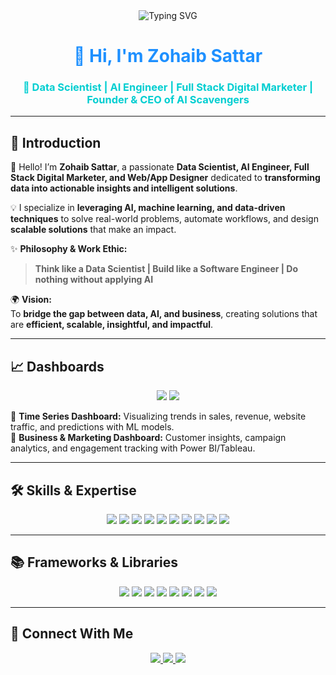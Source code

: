 <!-- ========================= -->
<!-- GitHub Profile README -->
<!-- ========================= -->

<div align="center">

<!-- Animated Typing Header -->
<img src="https://readme-typing-svg.demolab.com?font=Fira+Code&size=28&pause=900&color=1E90FF&center=true&vCenter=true&width=650&lines=Think+like+a+Data+Scientist;Build+like+a+Software+Engineer;Do+nothing+without+AI" alt="Typing SVG" />

<h1>
  <span style="color:#1E90FF;">👋 Hi, I'm Zohaib Sattar</span>
</h1>

<h3>
  <span style="color:#00CED1;">🚀 Data Scientist | AI Engineer | Full Stack Digital Marketer | Founder & CEO of AI Scavengers</span>
</h3>

</div>

---

## 🎯 Introduction

👋 Hello! I’m **Zohaib Sattar**, a passionate **Data Scientist, AI Engineer, Full Stack Digital Marketer, and Web/App Designer** dedicated to **transforming data into actionable insights and intelligent solutions**.  

💡 I specialize in **leveraging AI, machine learning, and data-driven techniques** to solve real-world problems, automate workflows, and design **scalable solutions** that make an impact.  

✨ **Philosophy & Work Ethic:**  
> **Think like a Data Scientist | Build like a Software Engineer | Do nothing without applying AI**  

🌍 **Vision:**  
To **bridge the gap between data, AI, and business**, creating solutions that are **efficient, scalable, insightful, and impactful**.  

---

## 📈 Dashboards
<div align="center">

  <!-- Time Series Dashboard -->
  <img src="https://img.shields.io/badge/📈%20Time%20Series%20Dashboard-Trends%20%26%20Forecasting-1E90FF?style=for-the-badge&logo=python&logoColor=white"/>

  <!-- Business & Marketing Dashboard -->
  <img src="https://img.shields.io/badge/📊%20Business%20%26%20Marketing%20Dashboard-Insights%20%26%20Performance-32CD32?style=for-the-badge&logo=powerbi&logoColor=white"/>

</div>

🔹 **Time Series Dashboard:** Visualizing trends in sales, revenue, website traffic, and predictions with ML models.  
🔹 **Business & Marketing Dashboard:** Customer insights, campaign analytics, and engagement tracking with Power BI/Tableau.  

---

## 🛠️ Skills & Expertise
<div align="center">
  <img src="https://img.shields.io/badge/Machine%20Learning-FF6F61?style=for-the-badge&logo=python&logoColor=white"/>
  <img src="https://img.shields.io/badge/Deep%20Learning-FFB347?style=for-the-badge&logo=keras&logoColor=white"/>
  <img src="https://img.shields.io/badge/Data%20Analysis-1E90FF?style=for-the-badge&logo=pandas&logoColor=white"/>
  <img src="https://img.shields.io/badge/Data%20Engineering-32CD32?style=for-the-badge&logo=apacheairflow&logoColor=white"/>
  <img src="https://img.shields.io/badge/AI%20Engineering-FF69B4?style=for-the-badge&logo=tensorflow&logoColor=white"/>
  <img src="https://img.shields.io/badge/Big%20Data-8A2BE2?style=for-the-badge&logo=apachespark&logoColor=white"/>
  <img src="https://img.shields.io/badge/Dashboard%20%26%20BI-FFA500?style=for-the-badge&logo=tableau&logoColor=white"/>
  <img src="https://img.shields.io/badge/Web%20%26%20App%20Design-F24E1E?style=for-the-badge&logo=figma&logoColor=white"/>
  <img src="https://img.shields.io/badge/Digital%20Marketing-00CED1?style=for-the-badge&logo=google&logoColor=white"/>
  <img src="https://img.shields.io/badge/DevOps%20%26%20Deployment-2496ED?style=for-the-badge&logo=docker&logoColor=white"/>
</div>

---

## 📚 Frameworks & Libraries
<div align="center">
  <img src="https://img.shields.io/badge/Scikit--learn-F7931E?style=for-the-badge&logo=scikitlearn&logoColor=white"/>
  <img src="https://img.shields.io/badge/TensorFlow-FF6F00?style=for-the-badge&logo=tensorflow&logoColor=white"/>
  <img src="https://img.shields.io/badge/PyTorch-EE4C2C?style=for-the-badge&logo=pytorch&logoColor=white"/>
  <img src="https://img.shields.io/badge/FastAPI-009688?style=for-the-badge&logo=fastapi&logoColor=white"/>
  <img src="https://img.shields.io/badge/Pandas-150458?style=for-the-badge&logo=pandas&logoColor=white"/>
  <img src="https://img.shields.io/badge/Polars-0077B6?style=for-the-badge&logo=polars&logoColor=white"/>
  <img src="https://img.shields.io/badge/Matplotlib-0C234B?style=for-the-badge&logo=python&logoColor=white"/>
  <img src="https://img.shields.io/badge/Seaborn-9B59B6?style=for-the-badge&logo=python&logoColor=white"/>
</div>

---

## 💬 Connect With Me
<p align="center">
  <a href="mailto:zabizubi86@gmail.com">
    <img src="https://img.shields.io/badge/Email-zabizubi86@gmail.com-1E90FF?style=for-the-badge&logo=gmail&logoColor=white"/>
  </a>
  <a href="https://www.linkedin.com/in/zohaib-sattar-5680ab2a5/">
    <img src="https://img.shields.io/badge/LinkedIn-0A66C2?style=for-the-badge&logo=linkedin&logoColor=white"/>
  </a>
  <a href="https://ai-scavengers.com">
    <img src="https://img.shields.io/badge/Portfolio-00CED1?style=for-the-badge&logo=internet-archive&logoColor=white"/>
  </a>
</p>
